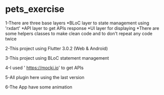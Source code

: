 # pets_exercise

1-There are three base layers
  *BLoC layer to state management using 'rxdart'
  *API layer to get APIs response
  *UI layer for displaying
  *There are some helpers classes to make clean code and to don't repeat any code twice

2-This project using Flutter 3.0.2 (Web & Android)

3-This project using BLoC statement management

4-I used ' https://mocki.io' to get APIs

5-All plugin here using the last version

6-The App have some animation
